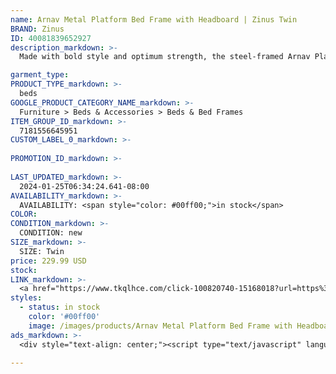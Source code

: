 ```yaml
---
name: Arnav Metal Platform Bed Frame with Headboard | Zinus Twin
BRAND: Zinus
ID: 40081839652927
description_markdown: >-
  Made with bold style and optimum strength, the steel-framed Arnav Platform Bed with Headboard features a thick black metal frame and wooden slats that provide strong support for your memory foam, latex or spring mattress without the need for a box spring. Crafted with clean lines and a streamlined look, this contemporary modern design looks classic and composed in just about any home.

garment_type:
PRODUCT_TYPE_markdown: >-
  beds
GOOGLE_PRODUCT_CATEGORY_NAME_markdown: >-
  Furniture > Beds & Accessories > Beds & Bed Frames
ITEM_GROUP_ID_markdown: >-
  7181556645951
CUSTOM_LABEL_0_markdown: >-
  
PROMOTION_ID_markdown: >-
  
LAST_UPDATED_markdown: >-
  2024-01-25T06:34:24.641-08:00
AVAILABILITY_markdown: >-
  AVAILABILITY: <span style="color: #00ff00;">in stock</span>
COLOR:
CONDITION_markdown: >-
  CONDITION: new
SIZE_markdown: >-
  SIZE: Twin
price: 229.99 USD
stock: 
LINK_markdown: >-
  <a href="https://www.tkqlhce.com/click-100820740-15168018?url=https%3A%2F%2Fwww.zinus.com%2Fproducts%2Farnav-metal-platform-bed-frame-with-headboard%3Fvariant%3D40081839652927" target="_blank" style="display: inline-block; padding: 10px 20px; font-size: 16px; text-align: center; text-decoration: none; cursor: pointer; border: 1px solid #3498db; color: #3498db; background-color: #fff; border-radius: 5px; transition: background-color 0.3s;">Go to Product</a>
styles:
  - status: in stock
    color: '#00ff00'
    image: /images/products/Arnav Metal Platform Bed Frame with Headboard _ Zinus Twin/ZinusModernStudio10InchPlatform2000HMetalBedFramewithWoodenSlatSupport2.jpg
ads_markdown: >-
  <div style="text-align: center;"><script type="text/javascript" language="javascript" src="https://www.kqzyfj.com/placeholder-53972247?target=_top&mouseover=N"></script></div>

---
```

